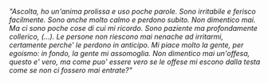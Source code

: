 *"Ascolta, ho un'anima prolissa e uso poche parole. Sono irritabile e ferisco facilmente. Sono anche molto calmo e perdono subito. Non dimentico mai. Ma ci sono poche cose di cui mi ricordo. Sono paziente ma profondamente collerico, (...). Le persone non riescono mai nenache ad irritarmi, certamente perche' le perdono in anticipo. Mi piace molto la gente, per egoismo: in fondo, la gente mi assomoglia. Non dimentico mai un'offesa, questo e' vero, ma come puo' essere vero se le offese mi escono dalla testa come se non ci fossero mai entrate?"*
